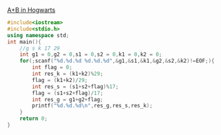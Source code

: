 [A+B in Hogwarts ](https://www.patest.cn/contests/pat-a-practise/1058)

``` c++
#include<iostream>
#include<stdio.h>
using namespace std;
int main(){
	//g s k 17 29
	int g1 = 0,g2 = 0,s1 = 0,s2 = 0,k1 = 0,k2 = 0;
	for(;scanf("%d.%d.%d %d.%d.%d",&g1,&s1,&k1,&g2,&s2,&k2)!=EOF;){
		int flag = 0;
		int res_k = (k1+k2)%29;
		flag = (k1+k2)/29;
		int res_s = (s1+s2+flag)%17;
		flag = (s1+s2+flag)/17;
		int res_g = g1+g2+flag;
		printf("%d.%d.%d\n",res_g,res_s,res_k);
	}
	return 0;
}

```